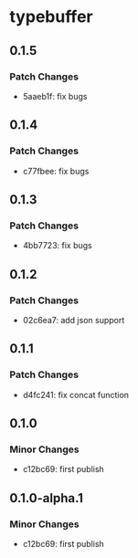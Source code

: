 # typebuffer

## 0.1.5

### Patch Changes

- 5aaeb1f: fix bugs

## 0.1.4

### Patch Changes

- c77fbee: fix bugs

## 0.1.3

### Patch Changes

- 4bb7723: fix bugs

## 0.1.2

### Patch Changes

- 02c6ea7: add json support

## 0.1.1

### Patch Changes

- d4fc241: fix concat function

## 0.1.0

### Minor Changes

- c12bc69: first publish

## 0.1.0-alpha.1

### Minor Changes

- c12bc69: first publish
